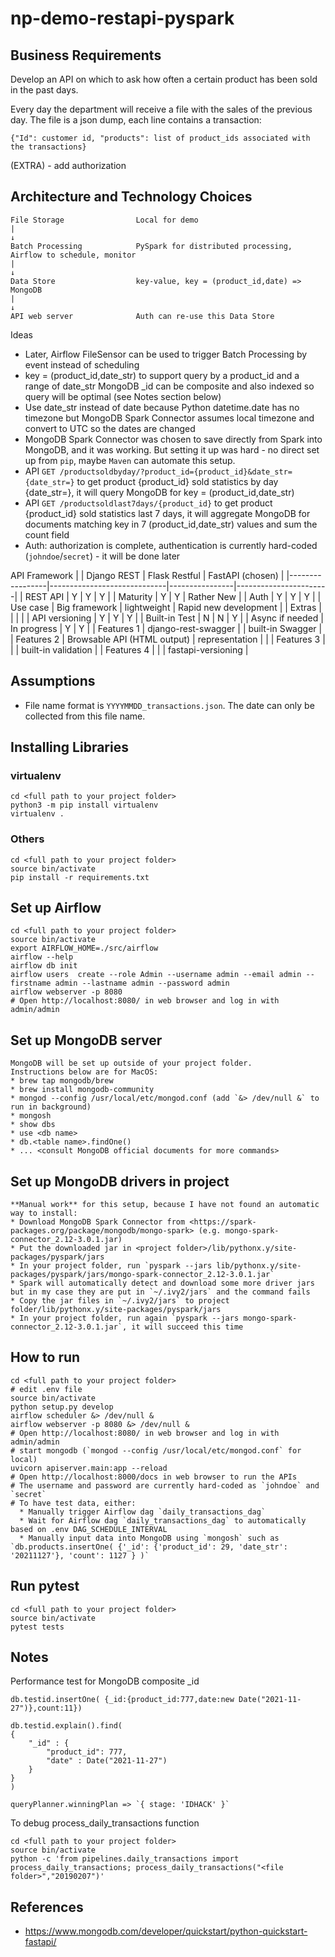 # np-demo-restapi-pyspark

## Business Requirements

Develop an API on which to ask how often a certain product has been sold in the past days.

Every day the department will receive a file with the sales of the previous day. The file is a json dump, each line contains a transaction:

`{"Id": customer id, "products": list of product_ids associated with the transactions}`

(EXTRA) - add authorization

## Architecture and Technology Choices

```
File Storage                Local for demo
|
↓
Batch Processing            PySpark for distributed processing, Airflow to schedule, monitor 
|
↓
Data Store                  key-value, key = (product_id,date) => MongoDB
|
↓
API web server              Auth can re-use this Data Store
```

Ideas
* Later, Airflow FileSensor can be used to trigger Batch Processing by event instead of scheduling
* key = (product_id,date_str) to support query by a product_id and a range of date_str
  MongoDB _id can be composite and also indexed so query will be optimal (see Notes section below)
* Use date_str instead of date because Python datetime.date has no timezone but MongoDB Spark Connector assumes local timezone and convert to UTC so the dates are changed
* MongoDB Spark Connector was chosen to save directly from Spark into MongoDB, and it was working. But setting it up was hard - no direct set up from `pip`, maybe `Maven` can automate this setup.
* API `GET /productsoldbyday/?product_id={product_id}&date_str={date_str=}` to get product {product_id} sold statistics by day {date_str=}, it will query MongoDB for key = (product_id,date_str)
* API `GET /productsoldlast7days/{product_id}` to get product {product_id} sold statistics last 7 days, it will aggregate MongoDB for documents matching key in 7 (product_id,date_str) values and sum the count field
* Auth: authorization is complete, authentication is currently hard-coded (`johndoe`/`secret`) - it will be done later



API Framework
|                 | Django REST                 | Flask Restful  | FastAPI (chosen)      |
|-----------------|-----------------------------|----------------|-----------------------|
| REST API        | Y                           | Y              | Y                     |
| Maturity        | Y                           | Y              | Rather New            |
| Auth            | Y                           | Y              | Y                     |
| Use case        | Big framework               | lightweight    | Rapid new development |
| Extras          |                             |                |                       |
| API versioning  | Y                           | Y              | Y                     |
| Built-in Test   | N                           | N              | Y                     |
| Async if needed | In progress                 | Y              | Y                     |
| Features 1      | django-rest-swagger         |                | built-in Swagger      |
| Features 2      | Browsable API (HTML output) | representation |                       |
| Features 3      |                             |                | built-in validation   |
| Features 4      |                             |                | fastapi-versioning    |

## Assumptions

* File name format is `YYYYMMDD_transactions.json`. The date can only be collected from this file name.

## Installing Libraries

### virtualenv
```
cd <full path to your project folder>
python3 -m pip install virtualenv
virtualenv .
```
### Others
```
cd <full path to your project folder>
source bin/activate
pip install -r requirements.txt

```

## Set up Airflow
```
cd <full path to your project folder>
source bin/activate
export AIRFLOW_HOME=./src/airflow
airflow --help
airflow db init
airflow users  create --role Admin --username admin --email admin --firstname admin --lastname admin --password admin
airflow webserver -p 8080
# Open http://localhost:8080/ in web browser and log in with admin/admin
```

## Set up MongoDB server
```
MongoDB will be set up outside of your project folder.
Instructions below are for MacOS:
* brew tap mongodb/brew
* brew install mongodb-community
* mongod --config /usr/local/etc/mongod.conf (add `&> /dev/null &` to run in background)
* mongosh
* show dbs
* use <db name>
* db.<table name>.findOne()
* ... <consult MongoDB official documents for more commands>
```

## Set up MongoDB drivers in project
```
**Manual work** for this setup, because I have not found an automatic way to install:
* Download MongoDB Spark Connector from <https://spark-packages.org/package/mongodb/mongo-spark> (e.g. mongo-spark-connector_2.12-3.0.1.jar)
* Put the downloaded jar in <project folder>/lib/pythonx.y/site-packages/pyspark/jars
* In your project folder, run `pyspark --jars lib/pythonx.y/site-packages/pyspark/jars/mongo-spark-connector_2.12-3.0.1.jar`
* Spark will automatically detect and download some more driver jars but in my case they are put in `~/.ivy2/jars` and the command fails
* Copy the jar files in `~/.ivy2/jars` to project folder/lib/pythonx.y/site-packages/pyspark/jars
* In your project folder, run again `pyspark --jars mongo-spark-connector_2.12-3.0.1.jar`, it will succeed this time
```

## How to run
```
cd <full path to your project folder>
# edit .env file
source bin/activate
python setup.py develop
airflow scheduler &> /dev/null &
airflow webserver -p 8080 &> /dev/null &
# Open http://localhost:8080/ in web browser and log in with admin/admin
# start mongodb (`mongod --config /usr/local/etc/mongod.conf` for local)
uvicorn apiserver.main:app --reload
# Open http://localhost:8000/docs in web browser to run the APIs
# The username and password are currently hard-coded as `johndoe` and `secret`
# To have test data, either:
  * Manually trigger Airflow dag `daily_transactions_dag`
  * Wait for Airflow dag `daily_transactions_dag` to automatically based on .env DAG_SCHEDULE_INTERVAL
  * Manually input data into MongoDB using `mongosh` such as `db.products.insertOne( {'_id': {'product_id': 29, 'date_str': '20211127'}, 'count': 1127 } )`
```

## Run pytest
```
cd <full path to your project folder>
source bin/activate
pytest tests
```

## Notes

Performance test for MongoDB composite _id
```
db.testid.insertOne( {_id:{product_id:777,date:new Date("2021-11-27")},count:11})

db.testid.explain().find(
{
    "_id" : {
        "product_id": 777,
        "date" : Date("2021-11-27")
    }
}
)

queryPlanner.winningPlan => `{ stage: 'IDHACK' }`
```

To debug process_daily_transactions function
```
cd <full path to your project folder>
source bin/activate
python -c 'from pipelines.daily_transactions import process_daily_transactions; process_daily_transactions("<file folder>","20190207")'
```

## References
* <https://www.mongodb.com/developer/quickstart/python-quickstart-fastapi/>